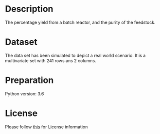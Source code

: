# Description
The percentage yield from a batch reactor, and the purity of the feedstock.

# Dataset
The data set has been simulated to depict a real world scenario. It is a multivariate set with 241 rows ans 2 columns.

# Preparation
Python version: 3.6 

# License
Please follow [this]("https://creativecommons.org/licenses/by-sa/4.0/") for License information